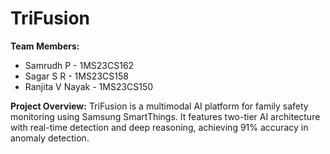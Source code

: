 # TriFusion

**Team Members:**
- Samrudh P         - 1MS23CS162
- Sagar S R         - 1MS23CS158
- Ranjita V Nayak   - 1MS23CS150

**Project Overview:**
TriFusion is a multimodal AI platform for family safety monitoring using Samsung SmartThings. It features two-tier AI architecture with real-time detection and deep reasoning, achieving 91% accuracy in anomaly detection.